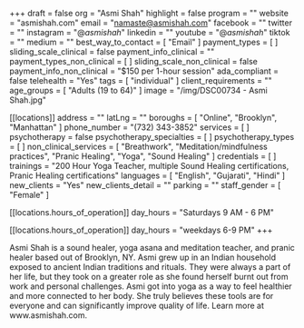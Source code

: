 +++
draft = false
org = "Asmi Shah"
highlight = false
program = ""
website = "asmishah.com"
email = "namaste@asmishah.com"
facebook = ""
twitter = ""
instagram = "@_asmishah_"
linkedin = ""
youtube = "@_asmishah_"
tiktok = ""
medium = ""
best_way_to_contact = [ "Email" ]
payment_types = [ ]
sliding_scale_clinical = false
payment_info_clinical = ""
payment_types_non_clinical = [ ]
sliding_scale_non_clinical = false
payment_info_non_clinical = "$150 per 1-hour session"
ada_compliant = false
telehealth = "Yes"
tags = [ "individual" ]
client_requirements = ""
age_groups = [ "Adults (19 to 64)" ]
image = "/img/DSC00734 - Asmi Shah.jpg"

[[locations]]
address = ""
latLng = ""
boroughs = [ "Online", "Brooklyn", "Manhattan" ]
phone_number = "(732) 343-3852"
services = [ ]
psychotherapy = false
psychotherapy_specialties = [ ]
psychotherapy_types = [ ]
non_clinical_services = [
  "Breathwork",
  "Meditation/mindfulness practices",
  "Pranic Healing",
  "Yoga",
  "Sound Healing"
]
credentials = [ ]
trainings = "200 Hour Yoga Teacher, multiple Sound Healing certifications, Pranic Healing certifications"
languages = [ "English", "Gujarati", "Hindi" ]
new_clients = "Yes"
new_clients_detail = ""
parking = ""
staff_gender = [ "Female" ]

  [[locations.hours_of_operation]]
  day_hours = "Saturdays 9 AM - 6 PM"

  [[locations.hours_of_operation]]
  day_hours = "weekdays 6-9 PM"
+++

Asmi Shah is a sound healer, yoga asana and meditation teacher, and pranic healer based out of Brooklyn, NY.   Asmi  grew up in an Indian household exposed to ancient Indian traditions and rituals.  They were always a part of her life, but they took on a greater role as she found herself burnt out from work and personal challenges.  Asmi got into yoga as a way to feel healthier and more connected to her body.  She truly believes these tools are for everyone and can significantly improve quality of life.  Learn more at www\.asmishah.com.
